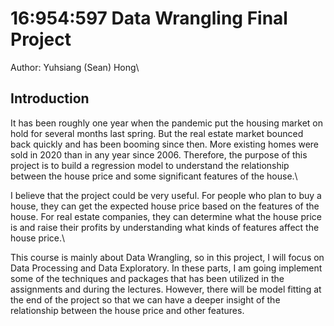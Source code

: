# 16:954:597 Data Wrangling Final Project
Author: Yuhsiang (Sean) Hong\

## Introduction
It has been roughly one year when the pandemic put the housing market on hold for several months last spring. But the real estate market bounced back quickly and has been booming since then. More existing homes were sold in 2020 than in any year since 2006. Therefore, the purpose of this project is to build a regression model to understand the relationship between the house price and some significant features of the house.\

I believe that the project could be very useful. For people who plan to buy a house, they can get the expected house price based on the features of the house. For real estate companies, they can determine what the house price is and raise their profits by understanding what kinds of features affect the house price.\

This course is mainly about Data Wrangling, so in this project, I will focus on Data Processing and Data Exploratory. In these parts, I am going implement some of the techniques and packages that has been utilized in the assignments and during the lectures. However, there will be model fitting at the end of the project so that we can have a deeper insight of the relationship between the house price and other features.
